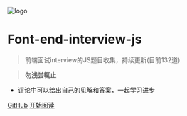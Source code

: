 ![logo](./web-logo-120.png ':no-zoom')

# Font-end-interview-js

> 前端面试interview的JS题目收集，持续更新(目前132道)

> **勿浅尝辄止**

* 评论中可以给出自己的见解和答案，一起学习进步

[GitHub](https://github.com/nieyafei/front-end-interview-js)
[开始阅读](/welcome.md)